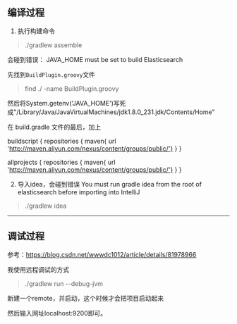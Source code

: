 ## 编译过程

1. 执行构建命令
> ./gradlew assemble

会碰到错误：
JAVA_HOME must be set to build Elasticsearch

先找到`BuildPlugin.groovy`文件
> find ./ -name BuildPlugin.groovy

然后将System.getenv('JAVA_HOME')写死成"/Library/Java/JavaVirtualMachines/jdk1.8.0_231.jdk/Contents/Home"

在 build.gradle 文件的最后，加上

buildscript {
    repositories {
        maven{ url 'http://maven.aliyun.com/nexus/content/groups/public/'}
    }
}

allprojects {
    repositories {
        maven{ url 'http://maven.aliyun.com/nexus/content/groups/public/'}
    }
}

2. 导入idea，会碰到错误
You must run gradle idea from the root of elasticsearch before importing into IntelliJ

> ./gradlew idea







-------------------------
## 调试过程
参考：https://blog.csdn.net/wwwdc1012/article/details/81978966

我使用远程调试的方式
> ./gradlew run --debug-jvm

新建一个remote，并启动，这个时候才会把项目启动起来

然后输入网址localhost:9200即可。